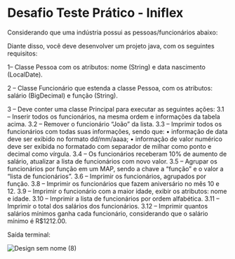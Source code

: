 ﻿# Desafio Teste Prático - Iniflex

 Considerando que uma indústria possui as pessoas/funcionários abaixo:

Diante disso, você deve desenvolver um projeto java, com os seguintes requisitos:

1– Classe Pessoa com os atributos: nome (String) e data nascimento (LocalDate).

2 – Classe Funcionário que estenda a classe Pessoa, com os atributos: salário (BigDecimal) e função (String).

3 – Deve conter uma classe Principal para executar as seguintes ações:
3.1 – Inserir todos os funcionários, na mesma ordem e informações da tabela acima.
3.2 – Remover o funcionário “João” da lista.
3.3 – Imprimir todos os funcionários com todas suas informações, sendo que:
• informação de data deve ser exibido no formato dd/mm/aaaa;
• informação de valor numérico deve ser exibida no formatado com separador de milhar como ponto e decimal como vírgula.
3.4 – Os funcionários receberam 10% de aumento de salário, atualizar a lista de funcionários com novo valor.
3.5 – Agrupar os funcionários por função em um MAP, sendo a chave a “função” e o valor a “lista de funcionários”.
3.6 – Imprimir os funcionários, agrupados por função.
3.8 – Imprimir os funcionários que fazem aniversário no mês 10 e 12.
3.9 – Imprimir o funcionário com a maior idade, exibir os atributos: nome e idade.
3.10 – Imprimir a lista de funcionários por ordem alfabética.
3.11 – Imprimir o total dos salários dos funcionários.
3.12 – Imprimir quantos salários mínimos ganha cada funcionário, considerando que o salário mínimo é R$1212.00.

Saída terminal:

![Design sem nome (8)](https://github.com/Daniflav94/Desafio-projedata/assets/99519903/e9e5ef7d-52be-48ff-8fdd-249333ed33e7)
